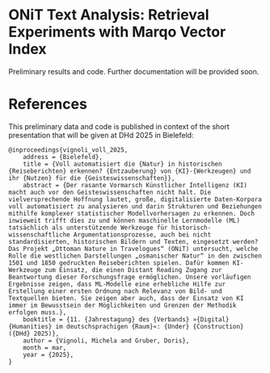 # ONiT Text Analysis: Retrieval Experiments with Marqo Vector Index
Preliminary results and code. Further documentation will be provided soon.

# References
This preliminary data and code is published in context of the short presentation that will be given at DHd 2025 in Bielefeld:

```
@inproceedings{vignoli_voll_2025,
	address = {Bielefeld},
	title = {Voll automatisiert die {Natur} in historischen {Reiseberichten} erkennen? {Entzauberung} von {KI}-{Werkzeugen} und ihr {Nutzen} für die {Geisteswissenschaften}},
	abstract = {Der rasante Vormarsch Künstlicher Intelligenz (KI) macht auch vor den Geisteswissenschaften nicht halt. Die vielversprechende Hoffnung lautet, große, digitalisierte Daten-Korpora voll automatisiert zu analysieren und darin Strukturen und Beziehungen mithilfe komplexer statistischer Modellvorhersagen zu erkennen. Doch inwieweit trifft dies zu und können maschinelle Lernmodelle (ML) tatsächlich als unterstützende Werkzeuge für historisch-wissenschaftliche Argumentationsprozesse, auch bei nicht standardisierten, historischen Bildern und Texten, eingesetzt werden? Das Projekt „Ottoman Nature in Travelogues“ (ONiT) untersucht, welche Rolle die westlichen Darstellungen „osmanischer Natur“ in den zwischen 1501 und 1850 gedruckten Reiseberichten spielen. Dafür kommen KI-Werkzeuge zum Einsatz, die einen Distant Reading Zugang zur Beantwortung dieser Forschungsfrage ermöglichen. Unsere vorläufigen Ergebnisse zeigen, dass ML-Modelle eine erhebliche Hilfe zur Erstellung einer ersten Ordnung nach Relevanz von Bild- und Textquellen bieten. Sie zeigen aber auch, dass der Einsatz von KI immer im Bewusstsein der Möglichkeiten und Grenzen der Methodik erfolgen muss.},
	booktitle = {11. {Jahrestagung} des {Verbands} »{Digital} {Humanities} im deutschsprachigen {Raum}«: {Under} {Construction} ({DHd} 2025)},
	author = {Vignoli, Michela and Gruber, Doris},
	month = mar,
	year = {2025},
}
```
